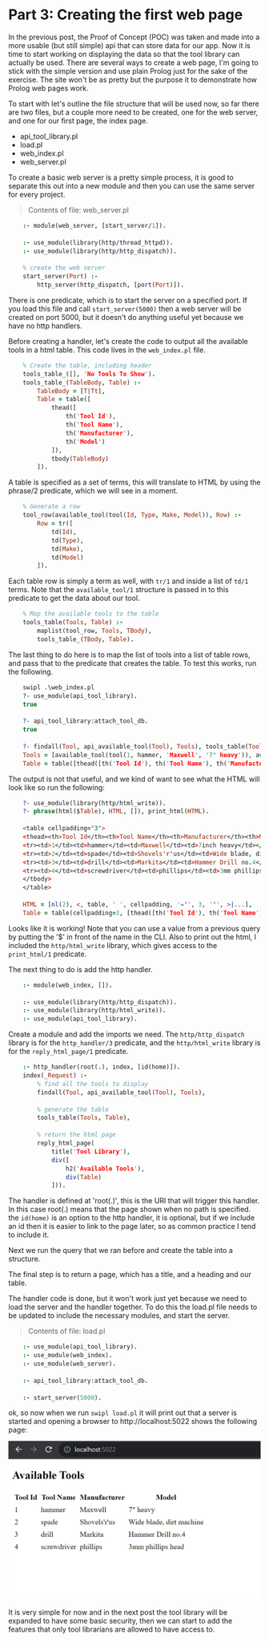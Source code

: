 # Part 3: Creating the first web page

In the previous post, the Proof of Concept (POC) was taken and made into a more usable (but still simple) api that can store data for our app. Now it is time to start working on displaying the data so that the tool library can actually be used. There are several ways to create a web page, I'm going to stick with the simple version and use plain Prolog just for the sake of the exercise. The site won't be as pretty but the purpose it to demonstrate how Prolog web pages work.

To start with let's outline the file structure that will be used now, so far there are two files, but a couple more need to be created, one for the web server, and one for our first page, the index page.

- api_tool_library.pl
- load.pl
- web_index.pl
- web_server.pl

To create a basic web server is a pretty simple process, it is good to separate this out into a new module and then you can use the same server for every project.

> Contents of file: web_server.pl

```prolog
    :- module(web_server, [start_server/1]).

    :- use_module(library(http/thread_httpd)).
    :- use_module(library(http/http_dispatch)).

    % create the web server
    start_server(Port) :-
        http_server(http_dispatch, [port(Port)]).
```

There is one predicate, which is to start the server on a specified port. If you load this file and call `start_server(5000)` then a web server will be created on port 5000, but it doesn't do anything useful yet because we have no http handlers.

Before creating a handler, let's create the code to output all the available tools in a html table. This code lives in the `web_index.pl` file.

```prolog
    % Create the table, including header
    tools_table_([], 'No Tools To Show').
    tools_table_(TableBody, Table) :-
        TableBody = [T|Tt],
        Table = table([
            thead([
                th('Tool Id'),
                th('Tool Name'),
                th('Manufacturer'),
                th('Model')
            ]),
            tbody(TableBody)
        ]).
```

A table is specified as a set of terms, this will translate to HTML by using the phrase/2 predicate, which we will see in a moment.

```prolog
    % Generate a row
    tool_row(available_tool(tool(Id, Type, Make, Model)), Row) :-
        Row = tr([
            td(Id),
            td(Type),
            td(Make),
            td(Model)
        ]).
```

Each table row is simply a term as well, with `tr/1` and inside a list of `td/1` terms. Note that the `available_tool/1` structure is passed in to this predicate to get the data about our tool.

```prolog
    % Map the available tools to the table
    tools_table(Tools, Table) :-
        maplist(tool_row, Tools, TBody),
        tools_table_(TBody, Table).
```

The last thing to do here is to map the list of tools into a list of table rows, and pass that to the predicate that creates the table. To test this works, run the following.

```prolog
    swipl .\web_index.pl
    ?- use_module(api_tool_library).
    true

    ?- api_tool_library:attach_tool_db.
    true

    ?- findall(Tool, api_available_tool(Tool), Tools), tools_table(Tools, Table).
    Tools = [available_tool(tool(1, hammer, 'Maxwell', '7" heavy')), available_tool(tool(2, spade, 'Shovels\'r\'us', 'Wide blade, dirt machine')), available_tool(tool(3, drill, 'Markita', 'Hammer Drill no.4')), available_tool(tool(4, screwdriver, phillips, '3mm phillips head'))],
    Table = table([thead([th('Tool Id'), th('Tool Name'), th('Manufacturer'), th('Model')]), tbody([tr([td(1), td(hammer), td(...)|...]), tr([td(2), td(...)|...]), tr([td(...)|...]), tr([...|...])])]).
```

The output is not that useful, and we kind of want to see what the HTML will look like so run the following:

```prolog
    ?- use_module(library(http/html_write)).
    ?- phrase(html($Table), HTML, []), print_html(HTML).

    <table cellpadding="3">
    <thead><th>Tool Id</th><th>Tool Name</th><th>Manufacturer</th><th>Model</th></thead><tbody>
    <tr><td>1</td><td>hammer</td><td>Maxwell</td><td>7inch heavy</td></tr>
    <tr><td>2</td><td>spade</td><td>Shovels'r'us</td><td>Wide blade, dirt machine</td></tr>
    <tr><td>3</td><td>drill</td><td>Markita</td><td>Hammer Drill no.4</td></tr>
    <tr><td>4</td><td>screwdriver</td><td>phillips</td><td>3mm phillips head</td></tr>
    </tbody>
    </table>

    HTML = [nl(2), <, table, ' ', cellpadding, '="', 3, '"', >|...],
    Table = table(cellpadding=3, [thead([th('Tool Id'), th('Tool Name'), th('Manufacturer'), th('Model')]), tbody([tr([td(1), td(hammer), td(...)|...]), tr([td(2), td(...)|...]), tr([td(...)|...]), tr([...|...])])]).
```

Looks like it is working! Note that you can use a value from a previous query by putting the '$' in front of the name in the CLI. Also to print out the html, I included the `http/html_write` library, which gives access to the `print_html/1` predicate.

The next thing to do is add the http handler.

```prolog
    :- module(web_index, []).

    :- use_module(library(http/http_dispatch)).
    :- use_module(library(http/html_write)).
    :- use_module(api_tool_library).
```

Create a module and add the imports we need. The `http/http_dispatch` library is for the `http_handler/3` predicate, and the `http/html_write` library is for the `reply_html_page/1` predicate.

```prolog
    :- http_handler(root(.), index, [id(home)]).
    index(_Request) :-
        % find all the tools to display
        findall(Tool, api_available_tool(Tool), Tools),

        % generate the table
        tools_table(Tools, Table),

        % return the html page
        reply_html_page(
            title('Tool Library'),
            div([
                h2('Available Tools'),
                div(Table)
            ])).
```

The handler is defined at 'root(.)', this is the URI that will trigger this handler. In this case root(.) means that the page shown when no path is specified. the `id(home)` is an option to the http handler, it is optional, but if we include an id then it is easier to link to the page later, so as common practice I tend to include it.

Next we run the query that we ran before and create the table into a structure.

The final step is to return a page, which has a title, and a heading and our table.

The handler code is done, but it won't work just yet because we need to load the server and the handler together. To do this the load.pl file needs to be updated to include the necessary modules, and start the server.

> Contents of file: load.pl

```prolog
    :- use_module(api_tool_library).
    :- use_module(web_index).
    :- use_module(web_server).

    :- api_tool_library:attach_tool_db.

    :- start_server(5000).
```

ok, so now when we run `swipl load.pl` it will print out that a server is started and opening a browser to http://localhost:5022 shows the following page:

![A list of available tools](images/tool_library_available_tools.PNG)

It is very simple for now and in the next post the tool library will be expanded to have some basic security, then we can start to add the features that only tool librarians are allowed to have access to.
